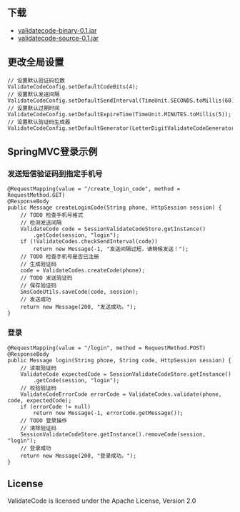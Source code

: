 ## 下载
- [validatecode-binary-0.1.jar](https://raw.githubusercontent.com/ffpy/ValidateCode/master/downloads/validatecode-binary-0.1.jar)
- [validatecode-source-0.1.jar](https://raw.githubusercontent.com/ffpy/ValidateCode/master/downloads/validatecode-source-0.1.jar)

## 更改全局设置
```
// 设置默认验证码位数
ValidateCodeConfig.setDefaultCodeBits(4);
// 设置默认发送间隔
ValidateCodeConfig.setDefaultSendInterval(TimeUnit.SECONDS.toMillis(60));
// 设置默认过期时间
ValidateCodeConfig.setDefaultExpireTime(TimeUnit.MINUTES.toMillis(5));
// 设置默认验证码生成器
ValidateCodeConfig.setDefaultGenerator(LetterDigitValidateCodeGenerator.getInstance());
```

## SpringMVC登录示例
### 发送短信验证码到指定手机号
```
@RequestMapping(value = "/create_login_code", method = RequestMethod.GET)
@ResponseBody
public Message createLoginCode(String phone, HttpSession session) {
	// TODO 检查手机号格式
	// 检测发送间隔
	ValidateCode code = SessionValidateCodeStore.getInstance()
		.getCode(session, "login");
	if (!ValidateCodes.checkSendInterval(code))
		return new Message(-1, "发送间隔过短，请稍候发送！");
	// TODO 检查手机号是否已注册
	// 生成验证码
	code = ValidateCodes.createCode(phone);
	// TODO 发送验证码
	// 保存验证码
	SmsCodeUtils.saveCode(code, session);
	// 发送成功
	return new Message(200, "发送成功。");
}
```

### 登录
```
@RequestMapping(value = "/login", method = RequestMethod.POST)
@ResponseBody
public Message login(String phone, String code, HttpSession session) {
	// 读取验证码
	ValidateCode expectedCode = SessionValidateCodeStore.getInstance()
		.getCode(session, "login");
	// 校验验证码
	ValidateCodeErrorCode errorCode = ValidateCodes.validate(phone, code, expectedCode);
	if (errorCode != null)
		return new Message(-1, errorCode.getMessage());
	// TODO 登录操作
	// 清除验证码
	SessionValidateCodeStore.getInstance().removeCode(session, "login");
	// 登录成功
	return new Message(200, "登录成功。");
}
```

## License
ValidateCode is licensed under the Apache License, Version 2.0 
